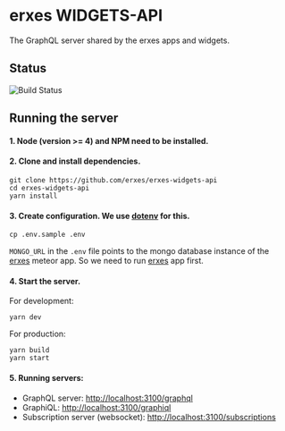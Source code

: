 # erxes WIDGETS-API

The GraphQL server shared by the erxes apps and widgets.

## Status  <br>

![Build Status](https://travis-ci.org/erxes/erxes-widgets-api.svg?branch=master)

## Running the server

#### 1. Node (version >= 4) and NPM need to be installed.
#### 2. Clone and install dependencies.

```Shell
git clone https://github.com/erxes/erxes-widgets-api
cd erxes-widgets-api
yarn install
```

#### 3. Create configuration. We use [dotenv](https://github.com/motdotla/dotenv) for this.

```Shell
cp .env.sample .env
```

`MONGO_URL` in the `.env` file points to the mongo database instance of the [erxes](https://github.com/erxes/erxes) meteor app. So we need to run [erxes](https://github.com/erxes/erxes) app first.

#### 4. Start the server.

For development:

```Shell
yarn dev
```

For production:

```Shell
yarn build
yarn start
```

#### 5. Running servers:

- GraphQL server: [http://localhost:3100/graphql](http://localhost:3100/graphql)
- GraphiQL: [http://localhost:3100/graphiql](http://localhost:3100/graphiql)
- Subscription server (websocket): [http://localhost:3100/subscriptions](http://localhost:3100/subscriptions)

